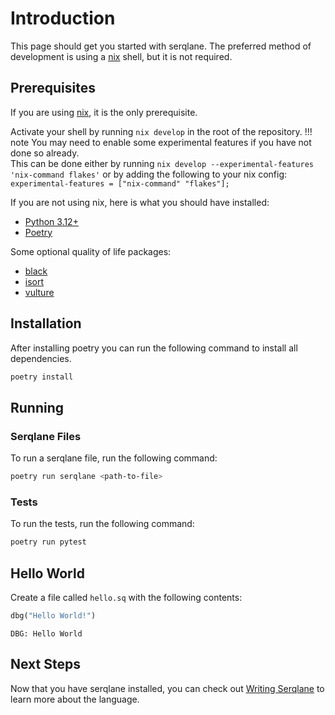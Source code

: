 # Introduction
This page should get you started with serqlane. The preferred method of development is using a [nix](https://nixos.org/nix/) shell, but it is not required.


## Prerequisites
If you are using [nix](https://nixos.org/nix/), it is the only prerequisite.  

Activate your shell by running `nix develop` in the root of the repository.
!!! note
    You may need to enable some experimental features if you have not done so already.  
    This can be done either by running `nix develop --experimental-features 'nix-command flakes'` or by adding the following to your nix config:
    ```
    experimental-features = ["nix-command" "flakes"];
    ```

If you are not using nix, here is what you should have installed:  

- [Python 3.12+](https://www.python.org/downloads/)
- [Poetry](https://python-poetry.org/docs/#installation)

Some optional quality of life packages:

- [black](https://github.com/psf/black)
- [isort](https://github.com/PyCQA/isort)
- [vulture](https://github.com/jendrikseipp/vulture)

## Installation
After installing poetry you can run the following command to install all dependencies.
```sh
poetry install
```

## Running
### Serqlane Files
To run a serqlane file, run the following command:
```sh
poetry run serqlane <path-to-file>
```
### Tests
To run the tests, run the following command:
```sh
poetry run pytest
```
## Hello World
Create a file called `hello.sq` with the following contents:
```rust linenums="1"
dbg("Hello World!")
```
```
DBG: Hello World
```

## Next Steps
Now that you have serqlane installed, you can check out [Writing Serqlane](writing-serqlane.md) to learn more about the language.
